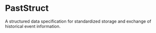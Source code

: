 # PastStruct
A structured data specification for standardized storage and exchange of historical event information.
